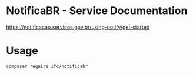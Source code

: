 # NotificaBR - Service Documentation

https://notificacao.servicos.gov.br/using-notify/get-started

# Usage

```
composer require ifc/notificabr
```

